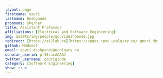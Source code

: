 ```yaml
---
layout: page
firstname: Gouri
lastname: Deshpande
pronouns: she/her
title: Assistant Professor
affiliations: [Electrical and Software Engineering]
img: assets/img/people/gourideshpande.jpg
redirect: [https://ai2lab.ca](https://pages.cpsc.ucalgary.ca/~gouri.deshpande/)
github: MaQuest
email: gouri.deshpande@ucalgary.ca
scholar_userid: pf18racAAAAJ
twitter_username: gouriginde
category: [Software Engineering]
show: true
---
```

